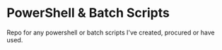 # PowerShell & Batch Scripts 
 Repo for any powershell or batch scripts I've created, procured or have used. 
